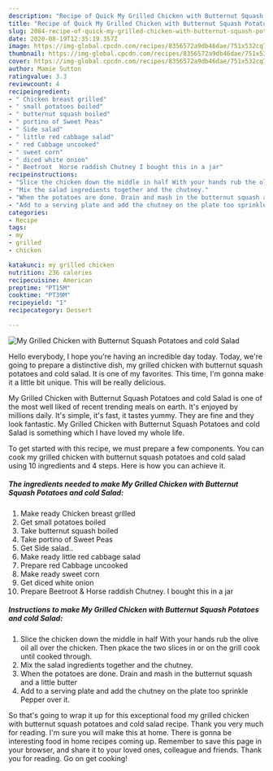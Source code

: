 ```yaml
---
description: "Recipe of Quick My Grilled Chicken with Butternut Squash Potatoes and cold Salad"
title: "Recipe of Quick My Grilled Chicken with Butternut Squash Potatoes and cold Salad"
slug: 2084-recipe-of-quick-my-grilled-chicken-with-butternut-squash-potatoes-and-cold-salad
date: 2020-08-19T12:35:19.357Z
image: https://img-global.cpcdn.com/recipes/8356572a9db46dae/751x532cq70/my-grilled-chicken-with-butternut-squash-potatoes-and-cold-salad-recipe-main-photo.jpg
thumbnail: https://img-global.cpcdn.com/recipes/8356572a9db46dae/751x532cq70/my-grilled-chicken-with-butternut-squash-potatoes-and-cold-salad-recipe-main-photo.jpg
cover: https://img-global.cpcdn.com/recipes/8356572a9db46dae/751x532cq70/my-grilled-chicken-with-butternut-squash-potatoes-and-cold-salad-recipe-main-photo.jpg
author: Mamie Sutton
ratingvalue: 3.3
reviewcount: 4
recipeingredient:
- " Chicken breast grilled"
- " small potatoes boiled"
- " butternut squash boiled"
- " portino of Sweet Peas"
- " Side salad"
- " little red cabbage salad"
- " red Cabbage uncooked"
- " sweet corn"
- " diced white onion"
- " Beetroot  Horse raddish Chutney I bought this in a jar"
recipeinstructions:
- "Slice the chicken down the middle in half With your hands rub the olive oil all over the chicken. Then pkace the two slices in or on the grill cook until cooked through."
- "Mix the salad ingredients together and the chutney."
- "When the potatoes are done. Drain and mash in the butternut squash and a little butter"
- "Add to a serving plate and add the chutney on the plate too sprinkle Pepper over it."
categories:
- Recipe
tags:
- my
- grilled
- chicken

katakunci: my grilled chicken 
nutrition: 236 calories
recipecuisine: American
preptime: "PT15M"
cooktime: "PT39M"
recipeyield: "1"
recipecategory: Dessert

---
```



![My Grilled Chicken with Butternut Squash Potatoes and cold Salad](https://img-global.cpcdn.com/recipes/8356572a9db46dae/751x532cq70/my-grilled-chicken-with-butternut-squash-potatoes-and-cold-salad-recipe-main-photo.jpg)

Hello everybody, I hope you're having an incredible day today. Today, we're going to prepare a distinctive dish, my grilled chicken with butternut squash potatoes and cold salad. It is one of my favorites. This time, I'm gonna make it a little bit unique. This will be really delicious.



My Grilled Chicken with Butternut Squash Potatoes and cold Salad is one of the most well liked of recent trending meals on earth. It's enjoyed by millions daily. It's simple, it's fast, it tastes yummy. They are fine and they look fantastic. My Grilled Chicken with Butternut Squash Potatoes and cold Salad is something which I have loved my whole life.


To get started with this recipe, we must prepare a few components. You can cook my grilled chicken with butternut squash potatoes and cold salad using 10 ingredients and 4 steps. Here is how you can achieve it.

<!--inarticleads1-->

##### The ingredients needed to make My Grilled Chicken with Butternut Squash Potatoes and cold Salad:

1. Make ready  Chicken breast grilled
1. Get  small potatoes boiled
1. Take  butternut squash boiled
1. Take  portino of Sweet Peas
1. Get  Side salad..
1. Make ready  little red cabbage salad
1. Prepare  red Cabbage uncooked
1. Make ready  sweet corn
1. Get  diced white onion
1. Prepare  Beetroot &amp; Horse raddish Chutney. I bought this in a jar




<!--inarticleads2-->

##### Instructions to make My Grilled Chicken with Butternut Squash Potatoes and cold Salad:

1. Slice the chicken down the middle in half With your hands rub the olive oil all over the chicken. Then pkace the two slices in or on the grill cook until cooked through.
1. Mix the salad ingredients together and the chutney.
1. When the potatoes are done. Drain and mash in the butternut squash and a little butter
1. Add to a serving plate and add the chutney on the plate too sprinkle Pepper over it.




So that's going to wrap it up for this exceptional food my grilled chicken with butternut squash potatoes and cold salad recipe. Thank you very much for reading. I'm sure you will make this at home. There is gonna be interesting food in home recipes coming up. Remember to save this page in your browser, and share it to your loved ones, colleague and friends. Thank you for reading. Go on get cooking!
